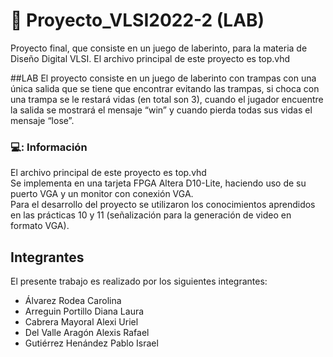 # :page_with_curl: Proyecto_VLSI2022-2 <b>(LAB)</b>

Proyecto final, que consiste en un juego de laberinto, para la materia de Diseño Digital VLSI.
El archivo principal de este proyecto es top.vhd

##LAB
El proyecto consiste en un juego de laberinto con trampas con una única salida que se tiene que encontrar evitando las trampas, si choca con una trampa se le restará vidas (en total son 3), cuando el jugador encuentre la salida se mostrará el mensaje “win” y cuando pierda todas sus vidas el mensaje “lose”.

### 💻: Información
El archivo principal de este proyecto es top.vhd<br>
Se implementa en una tarjeta FPGA Altera D10-Lite, haciendo uso de su puerto VGA y un monitor con conexión VGA.<br>
Para el desarrollo del proyecto se utilizaron los conocimientos aprendidos en las prácticas 10 y 11 (señalización para la generación de video en formato VGA).

## Integrantes
El presente trabajo es realizado por los siguientes integrantes:
<ul>
  <li>Álvarez Rodea Carolina
  <li>Arreguin Portillo Diana Laura
  <li>Cabrera Mayoral Alexi Uriel
  <li>Del Valle Aragón Alexis Rafael
  <li>Gutiérrez Henández Pablo Israel
</ul>
